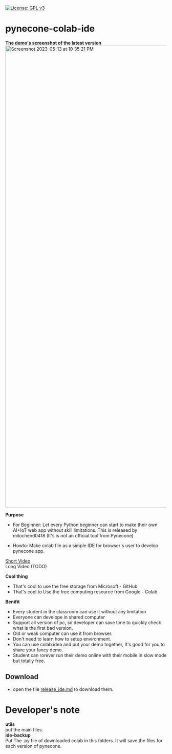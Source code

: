 [![License: GPL v3](https://img.shields.io/badge/License-GPLv3-blue.svg)](https://www.gnu.org/licenses/gpl-3.0) 

# pynecone-colab-ide
**The demo's screenshot of the latest version**   
<img width="1440" alt="Screenshot 2023-05-13 at 10 35 21 PM" src="https://github.com/milochen0418/pynecone-colab-ide/assets/12568287/63a96a33-8331-41d7-bf0a-dc582853743d">

**Purpose**   
- For Beginner: Let every Python beginner can start to make their own AI+IoT web app without skill limitations.
This is released by milochend0418 (It's is not an official tool from Pynecone)

- Howto: Make colab file as a simple IDE for browser's user to develop pynecone app.

[Short Video](https://youtu.be/j1t_-imzqz4)  
Long Video (TODO)  

**Cool thing**
- That's cool to use the free storage from Microsoft - GitHub
- That's cool to Use the free computing resource from Google - Colab  


**Benifit**   
- Every student in the classroom can use it without any limitation
- Everyone can develope in shared computer
- Support all version of pc, so developer can save time to quickly check what is the first bad version.
- Old or weak computer can use it from browser.
- Don't need to learn how to setup environment.
- You can use colab idea and put your demo together, It's good for you to share your fancy demo. 
- Student can rorever run their demo online with their mobile in slow mode but totally free.

## Download
- open the file [release_ide.md](https://github.com/milochen0418/pynecone-colab-ide/blob/main/release_ide.md) to download them.

# Developer's note  
**utils**   
put the main files.    
**ide-backup**    
Put The .py file of downloaded colab in this folders. It will save the files for each version of pynecone.   



